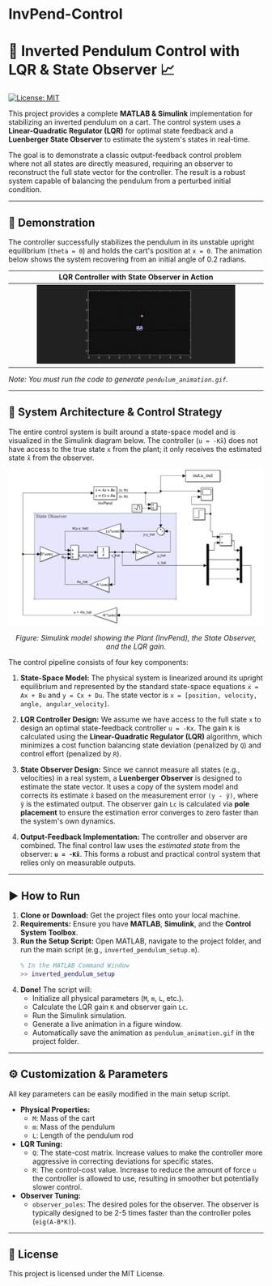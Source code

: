 # InvPend-Control



# 🤖 Inverted Pendulum Control with LQR & State Observer 📈

[![License: MIT](https://img.shields.io/badge/License-MIT-yellow.svg)](https://opensource.org/licenses/MIT)

This project provides a complete **MATLAB & Simulink** implementation for stabilizing an inverted pendulum on a cart. The control system uses a **Linear-Quadratic Regulator (LQR)** for optimal state feedback and a **Luenberger State Observer** to estimate the system's states in real-time.

The goal is to demonstrate a classic output-feedback control problem where not all states are directly measured, requiring an observer to reconstruct the full state vector for the controller. The result is a robust system capable of balancing the pendulum from a perturbed initial condition.

---

## 🚀 Demonstration

The controller successfully stabilizes the pendulum in its unstable upright equilibrium (`theta = 0`) and holds the cart's position at `x = 0`. The animation below shows the system recovering from an initial angle of 0.2 radians.

| LQR Controller with State Observer in Action |
| :------------------------------------------: |
| <img src="media/pendulum_animationPlusg22.gif" width="80%"> |

*Note: You must run the code to generate `pendulum_animation.gif`.*

---

## 🔧 System Architecture & Control Strategy

The entire control system is built around a state-space model and is visualized in the Simulink diagram below. The controller (`u = -Kx̂`) does not have access to the true state `x` from the plant; it only receives the estimated state `x̂` from the observer.

![Simulink Diagram](media/obs_statefeedback.png)
*<p align="center">Figure: Simulink model showing the Plant (InvPend), the State Observer, and the LQR gain.</p>*

The control pipeline consists of four key components:

1.  **State-Space Model:** The physical system is linearized around its upright equilibrium and represented by the standard state-space equations `ẋ = Ax + Bu` and `y = Cx + Du`. The state vector is `x = [position, velocity, angle, angular_velocity]`.

2.  **LQR Controller Design:** We assume we have access to the full state `x` to design an optimal state-feedback controller `u = -Kx`. The gain `K` is calculated using the **Linear-Quadratic Regulator (LQR)** algorithm, which minimizes a cost function balancing state deviation (penalized by `Q`) and control effort (penalized by `R`).

3.  **State Observer Design:** Since we cannot measure all states (e.g., velocities) in a real system, a **Luenberger Observer** is designed to estimate the state vector. It uses a copy of the system model and corrects its estimate `x̂` based on the measurement error `(y - ŷ)`, where `ŷ` is the estimated output. The observer gain `Lc` is calculated via **pole placement** to ensure the estimation error converges to zero faster than the system's own dynamics.

4.  **Output-Feedback Implementation:** The controller and observer are combined. The final control law uses the *estimated state* from the observer: **`u = -Kx̂`**. This forms a robust and practical control system that relies only on measurable outputs.

---

## ▶️ How to Run

1.  **Clone or Download:** Get the project files onto your local machine.
2.  **Requirements:** Ensure you have **MATLAB**, **Simulink**, and the **Control System Toolbox**.
3.  **Run the Setup Script:** Open MATLAB, navigate to the project folder, and run the main script (e.g., `inverted_pendulum_setup.m`).
    ```matlab
    % In the MATLAB Command Window
    >> inverted_pendulum_setup
    ```
4.  **Done!** The script will:
    -   Initialize all physical parameters (`M`, `m`, `L`, etc.).
    -   Calculate the LQR gain `K` and observer gain `Lc`.
    -   Run the Simulink simulation.
    -   Generate a live animation in a figure window.
    -   Automatically save the animation as `pendulum_animation.gif` in the project folder.

---

## ⚙️ Customization & Parameters

All key parameters can be easily modified in the main setup script.

-   **Physical Properties:**
    -   `M`: Mass of the cart
    -   `m`: Mass of the pendulum
    -   `L`: Length of the pendulum rod
-   **LQR Tuning:**
    -   `Q`: The state-cost matrix. Increase values to make the controller more aggressive in correcting deviations for specific states.
    -   `R`: The control-cost value. Increase to reduce the amount of force `u` the controller is allowed to use, resulting in smoother but potentially slower control.
-   **Observer Tuning:**
    -   `observer_poles`: The desired poles for the observer. The observer is typically designed to be 2-5 times faster than the controller poles (`eig(A-B*K)`).

---

## 📄 License

This project is licensed under the MIT License.
